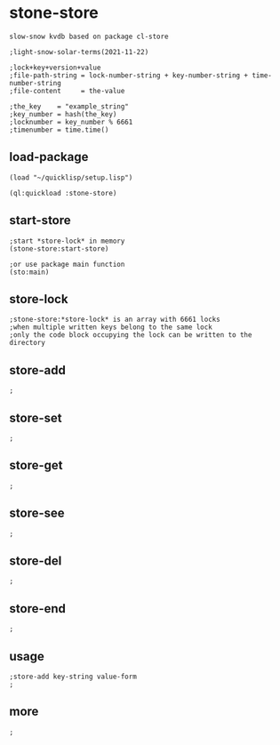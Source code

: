 # stone-store
```common-lisp
slow-snow kvdb based on package cl-store

;light-snow-solar-terms(2021-11-22)

;lock+key+version+value
;file-path-string = lock-number-string + key-number-string + time-number-string
;file-content     = the-value

;the_key    = "example_string"
;key_number = hash(the_key)
;locknumber = key_number % 6661
;timenumber = time.time()
```

## load-package
```common-lisp
(load "~/quicklisp/setup.lisp")

(ql:quickload :stone-store)

```

## start-store
```common-lisp
;start *store-lock* in memory
(stone-store:start-store)

;or use package main function
(sto:main)

```

## store-lock
```common-lisp
;stone-store:*store-lock* is an array with 6661 locks
;when multiple written keys belong to the same lock
;only the code block occupying the lock can be written to the directory

```

## store-add
```common-lisp
;
```

## store-set
```common-lisp
;
```

## store-get
```common-lisp
;
```

## store-see
```common-lisp
;
```

## store-del
```common-lisp
;
```

## store-end
```common-lisp
;
```

## usage
```common-lisp
;store-add key-string value-form
;
```

## more
```common-lisp
;
```
